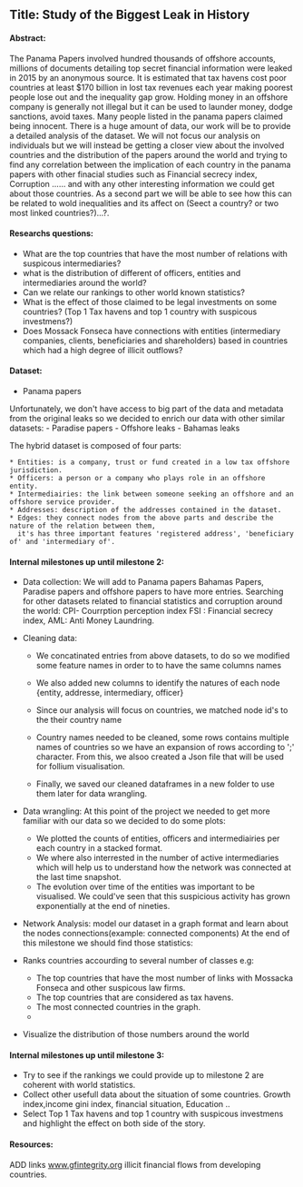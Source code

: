 ## Title: Study of the Biggest Leak in History
#### Abstract:

The Panama Papers involved hundred thousands of offshore accounts, millions of documents detailing top secret financial information were leaked in 2015 by an anonymous source. It is estimated that tax havens cost poor countries at least $170 billion in lost tax revenues each year making poorest people lose out and the inequality gap grow. Holding money in an offshore company is generally not illegal but it can be used to launder money, dodge sanctions, avoid taxes. Many people listed in the panama papers claimed being innocent. There is a huge amount of data, our work will be to provide a detailed analysis of the dataset. We will not focus our analysis on individuals but we will instead  be getting a closer view about the involved countries and the distribution of the papers  around the world and trying to find any correlation between the implication of each country in the panama papers with other finacial studies such as Financial secrecy index, Corruption ...... and with any other interesting information we could get about those countries. As a second part we will be able to see how this can be related to wold inequalities and its affect on (Seect a country? or two most linked countries?)...?.  

#### Researchs questions: 
- What are the top countries that have the most number of relations with suspicous intermediaries? 
- what is the distribution of different of officers, entities and intermediaries around the world?
- Can we relate our rankings to other world known statistics? 
- What is the effect of those claimed to be legal investments on some countries? (Top 1 Tax havens and top 1 country with suspicous investmens?)
- Does Mossack Fonseca have connections with entities (intermediary companies, clients, beneficiaries and shareholders) based in countries which had a high degree of illicit outflows?
#### Dataset:
- Panama papers

Unfortunately, we don't have access to big part of the data and metadata from the original leaks so we decided to enrich our data with other similar datasets:
    - Paradise papers
    - Offshore leaks
    - Bahamas leaks
    
The hybrid dataset is composed of four parts: 

    * Entities: is a company, trust or fund created in a low tax offshore jurisdiction.
    * Officers: a person or a company who plays role in an offshore entity.
    * Intermediairies: the link between someone seeking an offshore and an offshore service provider.
    * Addresses: description of the addresses contained in the dataset.
    * Edges: they connect nodes from the above parts and describe the nature of the relation between them, 
      it's has three important features 'registered address', 'beneficiary of' and 'intermediary of'.
     
#### Internal milestones up until milestone 2:
- Data collection:
    We will add to Panama papers Bahamas Papers, Paradise papers and offshore papers to have more entries.                         Searching for other datasets related to financial statistics and corruption around the world: CPI- Courrption perception index
    FSI : Financial secrecy index, AML: Anti Money Laundring. 
- Cleaning data: 
    - We concatinated entries from above datasets, to do so we modified some feature names in order to to have the same
      columns names 
      
    - We also added new columns to identify the natures of each node {entity, addresse, intermediary, officer}
    
    - Since our analysis will focus on countries, we matched node id's to the their country name 
    
    - Country names needed to be cleaned, some rows contains multiple names of countries so we have an expansion of rows
        according to ';' character. From this, we alsoo created a Json file that will be used for follium visualisation.
      
    - Finally, we saved our cleaned dataframes in a new folder to use them later for data wrangling.
    
- Data wrangling: 
    At this point of the project we needed to get more familiar with our data so we decided to do some plots:
    - We plotted the counts of entities, officers and intermediairies per each country in a stacked format.
    - We where also interrested in the number of active intermediaries which will help us to understand how the 
      network was connected at the last time snapshot.
    - The evolution over time of the entities was important to be visualised. We could've seen that this suspicious 
     activity has grown exponentially at the end of nineties.
  
- Network Analysis: 
  model our dataset in a graph format and learn about the nodes connections(example: connected components) 
At the end of this milestone we should find those statistics:
- Ranks countries accourding to several number of classes e.g:
  - The top countries that have the most number of links with Mossacka Fonseca and other suspicous law firms.
  - The top countries that are considered as tax havens.
  - The most connected countries in the graph.
  -
- Visualize the distribution of those numbers around the world 
#### Internal milestones up until milestone 3:

- Try to see if the rankings we could provide up to milestone 2 are coherent with world statistics.
- Collect other usefull data about the situation of some countries. Growth index,income gini index, financial situation, Education ..
- Select Top 1 Tax havens and top 1 country with suspicous investmens and highlight the effect on both side of the story.

#### Resources:
ADD links
www.gfintegrity.org illicit financial flows from developing countries.
